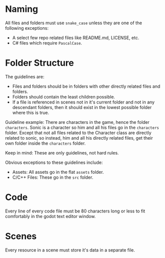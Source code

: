 # Naming
All files and folders must use `snake_case` unless they are one of the following exceptions:
- A select few repo related files like README.md, LICENSE, etc.
- C# files which require `PascalCase`.

# Folder Structure
The guidelines are:
- Files and folders should be in folders with other directly related files and folders.
- Folders should contain the least children possible.
- If a file is referenced in scenes not in it's current folder and not in any descendant folders, then it should exist in the lowest possible folder where this is true.

Guideline example: There are characters in the game, hence the folder `characters`. Sonic is a character so him and all his files go in the `characters` folder. Except that not all files related to the Character class are directly related to sonic, so instead, him and all his directly related files, get their own folder inside the `characters` folder.

Keep in mind: These are only guidelines, not hard rules.

Obvious exceptions to these guidelines include:
- Assets: All assets go in the flat `assets` folder.
- C/C++ Files: These go in the `src` folder.

# Code
Every line of every code file must be 80 characters long or less to fit comfortably in the godot text editor window.

# Scenes
Every resource in a scene must store it's data in a separate file.